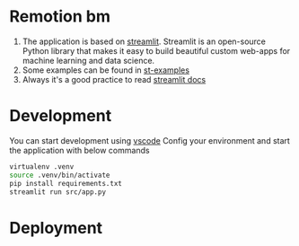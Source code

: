# Remotion bm
1. The application is based on [streamlit](https://streamlit.io).
Streamlit is an open-source Python library that makes it easy to build beautiful custom web-apps for machine learning and data science.
2. Some examples can be found in [st-examples](./st-examples/uber.py)
3. Always it's a good practice to read [streamlit docs](https://docs.streamlit.io)
# Development
You can start development using [vscode](https://code.visualstudio.com/)
Config your environment and start the application with below commands
```sh
virtualenv .venv
source .venv/bin/activate
pip install requirements.txt
streamlit run src/app.py
```
# Deployment
